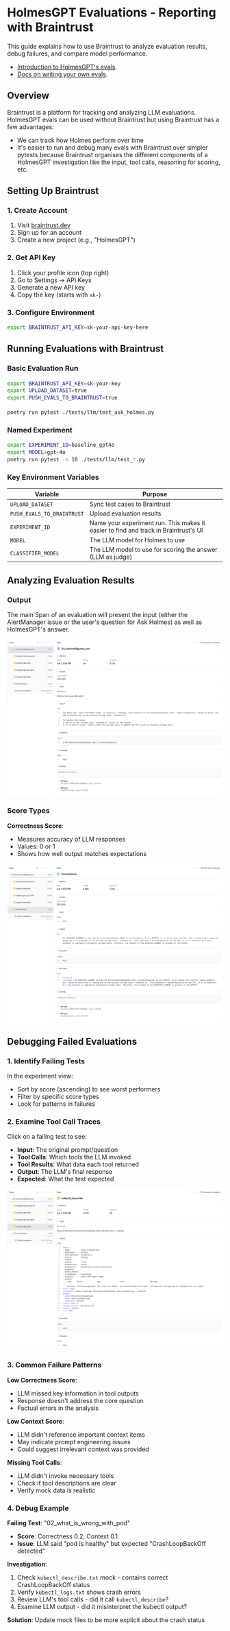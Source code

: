 # HolmesGPT Evaluations - Reporting with Braintrust

This guide explains how to use Braintrust to analyze evaluation results, debug failures, and compare model performance.

- [Introduction to HolmesGPT's evals](./evals-introduction.md).
- [Docs on writing your own evals](./evals-writing.md).

## Overview

Braintrust is a platform for tracking and analyzing LLM evaluations. HolmesGPT evals can be used without Braintrust but using Braintrust has a few advantages:

- We can track how Holmes perform over time
- It's easier to run and debug many evals with Braintrust over simpler pytests because Braintrust organises the different components of a HolmesGPT investigation like the input, tool calls, reasoning for scoring, etc.

## Setting Up Braintrust

### 1. Create Account

1. Visit [braintrust.dev](https://www.braintrust.dev)
2. Sign up for an account
3. Create a new project (e.g., "HolmesGPT")

### 2. Get API Key

1. Click your profile icon (top right)
2. Go to Settings → API Keys
3. Generate a new API key
4. Copy the key (starts with `sk-`)

### 3. Configure Environment

```bash
export BRAINTRUST_API_KEY=sk-your-api-key-here
```

## Running Evaluations with Braintrust

### Basic Evaluation Run

```bash
export BRAINTRUST_API_KEY=sk-your-key
export UPLOAD_DATASET=true
export PUSH_EVALS_TO_BRAINTRUST=true

poetry run pytest ./tests/llm/test_ask_holmes.py
```

### Named Experiment

```bash
export EXPERIMENT_ID=baseline_gpt4o
export MODEL=gpt-4o
poetry run pytest -n 10 ./tests/llm/test_*.py
```

### Key Environment Variables

| Variable | Purpose |
|----------|---------|
| `UPLOAD_DATASET` | Sync test cases to Braintrust |
| `PUSH_EVALS_TO_BRAINTRUST` | Upload evaluation results |
| `EXPERIMENT_ID` | Name your experiment run. This makes it easier to find and track in Braintrust's UI |
| `MODEL` | The LLM model for Holmes to use |
| `CLASSIFIER_MODEL` | The LLM model to use for scoring the answer (LLM as judge) |

## Analyzing Evaluation Results

### Output

The main Span of an evaluation will present the input (either the AlertManager issue or the user's question for Ask Holmes) as well as HolmesGPT's answer.

![Screenshot of an eval's main output in Braintrust](./images/braintrust_eval_main_output.png)

### Score Types

**Correctness Score**:
- Measures accuracy of LLM responses
- Values: 0 or 1
- Shows how well output matches expectations

![Screenshot of the reasoning for an eval score](./images/braintrust_eval_score.png)

## Debugging Failed Evaluations

### 1. Identify Failing Tests

In the experiment view:
- Sort by score (ascending) to see worst performers
- Filter by specific score types
- Look for patterns in failures

### 2. Examine Tool Call Traces

Click on a failing test to see:
- **Input**: The original prompt/question
- **Tool Calls**: Which tools the LLM invoked
- **Tool Results**: What data each tool returned
- **Output**: The LLM's final response
- **Expected**: What the test expected

![Screenshot of tool call output](./images/braintrust_eval_tool_call.png)

### 3. Common Failure Patterns

**Low Correctness Score**:
- LLM missed key information in tool outputs
- Response doesn't address the core question
- Factual errors in the analysis

**Low Context Score**:
- LLM didn't reference important context items
- May indicate prompt engineering issues
- Could suggest irrelevant context was provided

**Missing Tool Calls**:
- LLM didn't invoke necessary tools
- Check if tool descriptions are clear
- Verify mock data is realistic

### 4. Debug Example

**Failing Test**: "02_what_is_wrong_with_pod"
- **Score**: Correctness 0.2, Context 0.1
- **Issue**: LLM said "pod is healthy" but expected "CrashLoopBackOff detected"

**Investigation**:
1. Check `kubectl_describe.txt` mock - contains correct CrashLoopBackOff status
2. Verify `kubectl_logs.txt` shows crash errors
3. Review LLM's tool calls - did it call `kubectl_describe`?
4. Examine LLM output - did it misinterpret the kubectl output?

**Solution**: Update mock files to be more explicit about the crash status
